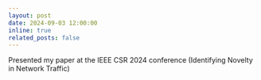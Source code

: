```yaml
---
layout: post
date: 2024-09-03 12:00:00
inline: true
related_posts: false
---
```


Presented my paper at the IEEE CSR 2024 conference (Identifying Novelty in Network Traffic)
